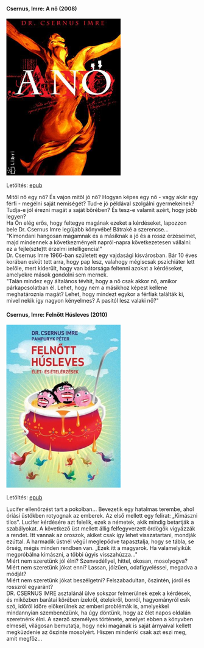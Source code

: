 #### <a name="id_16">Csernus, Imre: A nő (2008)</a>
<img src="https://github.com/BercziSandor/calibre_lib/raw/main/Csernus%2C%20Imre/A%20no%20%2816%29/cover.jpg" alt="cover" width="300"/>

Letöltés: [epub](https://github.com/BercziSandor/calibre_lib/raw/main/Csernus%2C%20Imre/A%20no%20%2816%29/A%20no%20-%20Csernus%2C%20Imre.epub)
<p class="description">Mitől nő egy nő? És vajon mitől jó nő? Hogyan képes egy nő - vagy akár egy férfi - megélni saját nemiségét? Tud-e jó példával szolgálni gyermekeinek? Tudja-e jól érezni magát a saját bőrében? És tesz-e valamit azért, hogy jobb legyen?<br>Ha Ön elég erős, hogy feltegye magának ezeket a kérdéseket, lapozzon bele Dr. Csernus Imre legújabb könyvébe! Bátraké a szerencse...<br>"Kimondani hangosan magamnak és a másiknak a jó és a rossz érzéseimet, majd mindennek a következményeit napról-napra következetesen vállalni: ez a fejle(szte)tt érzelmi intelligencia!"<br>Dr. Csernus Imre 1966-ban született egy vajdasági kisvárosban. Bár 10 éves korában esküt tett arra, hogy pap lesz, valahogy mégiscsak pszichiáter lett belőle, mert kiderült, hogy van bátorsága feltenni azokat a kérdéseket, amelyekre mások gondolni sem mernek.<br>"Talán mindez egy általános tévhit, hogy a nő csak akkor nő, amikor párkapcsolatban él. Lehet, hogy nem a másikhoz képest kellene meghatároznia magát? Lehet, hogy mindezt egykor a férfiak találták ki, mivel nekik így nagyon kényelmes? A pasitól lesz valaki nő?"</p>

#### <a name="id_378">Csernus, Imre: Felnőtt Húsleves (2010)</a>
<img src="https://github.com/BercziSandor/calibre_lib/raw/main/Csernus%2C%20Imre/Felnott%20Husleves%20%28378%29/cover.jpg" alt="cover" width="300"/>

Letöltés: [epub](https://github.com/BercziSandor/calibre_lib/raw/main/Csernus%2C%20Imre/Felnott%20Husleves%20%28378%29/Felnott%20Husleves%20-%20Csernus%2C%20Imre.epub)
<p class="description">Lucifer ellenőrzést tart a pokolban... Bevezetik egy hatalmas terembe, ahol óriási üstökben rotyognak az emberek. Az első mellett egy felirat: „Kimászni tilos". Lucifer kérdésére azt felelik, ezek a németek, akik mindig betartják a szabályokat. A következő üst mellett állig felfegyverzett ördögök vigyázzák a rendet. Itt vannak az oroszok, akiket csak így lehet visszatartani, mondják ezúttal. A harmadik üstnél végül meglepődve tapasztalja, hogy se tábla, se őrség, mégis minden rendben van. „Ezek itt a magyarok. Ha valamelyikük megpróbálna kimászni, a többi úgyis visszahúzza..."<br>Miért nem szeretünk jól élni? Szenvedéllyel, hittel, okosan, mosolyogva?<br>Miért nem szeretünk jókat enni? Lassan, jóízűen, odafigyeléssel, megadva a módját?<br>Miért nem szeretünk jókat beszélgetni? Felszabadultan, őszintén, jóról és rosszról egyaránt?<br>DR. CSERNUS IMRE asztalánál ülve sokszor felmerülnek ezek a kérdések, és miközben barátai körében ízekről, ételekről, borról, hagyományról esik szó, időről időre előkerülnek az emberi problémák is, amelyekkel mindannyian szembenézünk, ha úgy döntünk, hogy az élet napos oldalán szeretnénk élni. A szerző személyes története, amelyet ebben a könyvben elmesél, világosan bemutatja, hogy neki magának is saját árnyaival kellett megküzdenie az őszinte mosolyért. Hiszen mindenki csak azt eszi meg, amit megfőz...</p>

